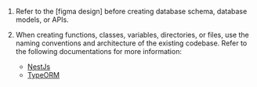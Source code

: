1. Refer to the [figma design]<Project Figma link go here> before creating database schema, database models, or APIs.

2. When creating functions, classes, variables, directories, or files, use the naming conventions and architecture of the existing codebase. Refer to the following documentations for more information:
   - [NestJs](https://docs.nestjs.com/)
   - [TypeORM](https://typeorm.io/)

